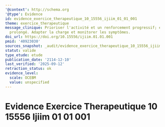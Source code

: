 ```yaml
---
'@context': http://schema.org
'@type': Evidence
id: evidence_exercice_therapeutique_10_15556_ijiim_01_01_001
theme: exercice_therapeutique
message_clinique: Prioriser l'activité et un renforcement progressif; éviter le repos
  prolongé. Adapter la charge et monitorer les symptômes.
doi_url: https://doi.org/10.15556/ijiim.01.01.001
pmid: '40923030'
sources_snapshot: _audit/evidence_exercice_therapeutique_10_15556_ijiim_01_01_001.json
statut: valide
type_etude: etude
publication_date: '2114-12-10'
last_verified: '2025-09-12'
retraction_status: ok
evidence_level:
  scale: OCEBM
  value: unspecified
---
```

# Evidence Exercice Therapeutique 10 15556 Ijiim 01 01 001

